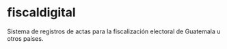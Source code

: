 # fiscaldigital
Sistema de registros de actas para la fiscalización electoral de Guatemala u otros países.
